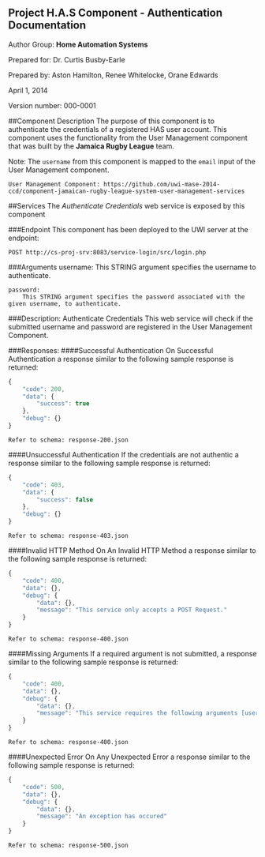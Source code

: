 Project H.A.S Component - Authentication Documentation
------------------------------------------------------------
Author Group: **Home Automation Systems**

Prepared for: Dr. Curtis Busby-Earle

Prepared by: Aston Hamilton, Renee Whitelocke, Orane Edwards

April 1, 2014

Version number: 000-0001


##Component Description
The purpose of this component is to authenticate the credentials of a registered HAS user account.
This component uses the functionality from the User Management component that was built by the **Jamaica Rugby League** team.

Note: The `username` from this component is mapped to the `email` input of the User Management component.

	User Management Component: https://github.com/uwi-mase-2014-ccd/component-jamaican-rugby-league-system-user-management-services

##Services
The _Authenticate Credentials_ web service is exposed by this component

###Endpoint
This component has been deployed to the UWI server at the endpoint: 

	POST http://cs-proj-srv:8083/service-login/src/login.php

###Arguments
	username: 
		This STRING argument specifies the username to authenticate.

	password:
		This STRING argument specifies the password associated with the given username, to authenticate.

		
	
###Description:
Authenticate Credentials
	This web service will check if the submitted username and password are registered in the User Management Component.
	
###Responses:
####Successful Authentication
On Successful Authentication a response similar to the following sample response is returned:
```javascript	
{
	"code": 200,
	"data": {
		"success": true
	},
	"debug": {}
}
```
	Refer to schema: response-200.json

####Unsuccessful Authentication
If the credentials are not authentic a response similar to the following sample response is returned:
```javascript	
{
	"code": 403,
	"data": {
		"success": false
	},
	"debug": {}
}
```
	Refer to schema: response-403.json

####Invalid HTTP Method
On An Invalid HTTP Method a response similar to the following sample response is returned:
```javascript
{
	"code": 400,
	"data": {},
	"debug": {
		"data": {},
		"message": "This service only accepts a POST Request."
	}
}
```
	Refer to schema: response-400.json
	
####Missing Arguments
If a required argument is not submitted, a response similar to the following sample response is returned:
```javascript
{
    "code": 400,
    "data": {},
    "debug": {
        "data": {},
        "message": "This service requires the following arguments [username, password]."
    }
}
```
	Refer to schema: response-400.json
	
####Unexpected Error
On Any Unexpected Error a response similar to the following sample response is returned:
```javascript
{
	"code": 500,
	"data": {},
	"debug": {
		"data": {},
		"message": "An exception has occured"
	}
}
```
	Refer to schema: response-500.json

